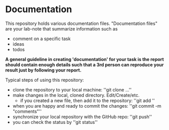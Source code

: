 # Documentation
This repository holds various documentation files. 
"Documentation files" are your lab-note that summarize information such as 
  * comment on a specific task
  * ideas
  * todos

**A general guideline in creating 'documentation' for your task is the report should contain __enough details__ such that a 3rd person can reproduce your result just by following your report.**

Typical steps of using this repository:
  - clone the repository to your local machine: ''git clone ...''
  - make changes in the local, cloned directory. Edit/Create/etc.
    - if you created a new file, then add it to the repository: ''git add <newfile>''
  - when you are happy and ready to commit the changes: ''git commit -m "comments"''
  - synchronize your local repository with the GitHub repo: ''git push''
  - you can check the status by ''git status''
